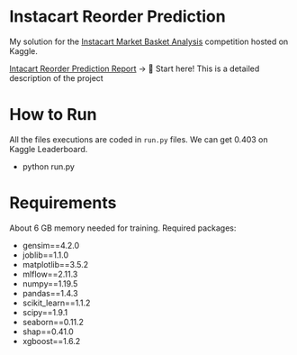 Instacart Reorder Prediction
==============
My solution for the [Instacart Market Basket Analysis](https://www.kaggle.com/competitions/instacart-market-basket-analysis/overview) competition hosted on Kaggle.

[Intacart Reorder Prediction Report](https://github.com/goqiao/Instacart-Market-Basket-Analysis/blob/master/Instacart%20Reorder%20Prediction%20Report.pdf) -> 👋 Start here! This is a detailed description of the project


# How to Run
All the files executions are coded in `run.py` files. We can get 0.403 on Kaggle Leaderboard. 
- python run.py

# Requirements
About 6 GB memory needed for training. Required packages:
- gensim==4.2.0
- joblib==1.1.0
- matplotlib==3.5.2
- mlflow==2.11.3
- numpy==1.19.5
- pandas==1.4.3
- scikit_learn==1.1.2
- scipy==1.9.1
- seaborn==0.11.2
- shap==0.41.0
- xgboost==1.6.2

